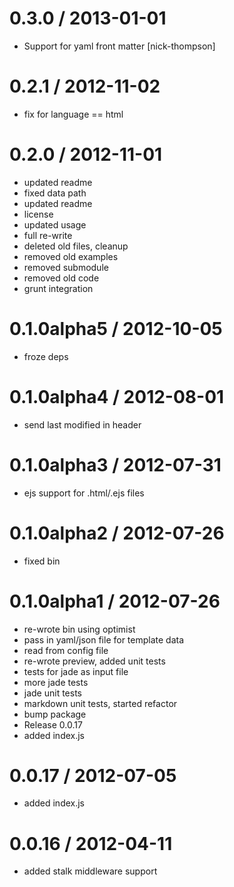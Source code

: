 
0.3.0 / 2013-01-01 
==================

  * Support for yaml front matter [nick-thompson]

0.2.1 / 2012-11-02 
==================

  * fix for language == html

0.2.0 / 2012-11-01 
==================

  * updated readme
  * fixed data path
  * updated readme
  * license
  * updated usage
  * full re-write
  * deleted old files, cleanup
  * removed old examples
  * removed submodule
  * removed old code
  * grunt integration

0.1.0alpha5 / 2012-10-05 
==================

  * froze deps

0.1.0alpha4 / 2012-08-01 
==================

  * send last modified in header

0.1.0alpha3 / 2012-07-31 
==================

  * ejs support for .html/.ejs files

0.1.0alpha2 / 2012-07-26 
==================

  * fixed bin

0.1.0alpha1 / 2012-07-26 
==================

  * re-wrote bin using optimist
  * pass in yaml/json file for template data
  * read from config file
  * re-wrote preview, added unit tests
  * tests for jade as input file
  * more jade tests
  * jade unit tests
  * markdown unit tests, started refactor
  * bump package
  * Release 0.0.17
  * added index.js

0.0.17 / 2012-07-05 
==================

  * added index.js

0.0.16 / 2012-04-11 
==================

  * added stalk middleware support
